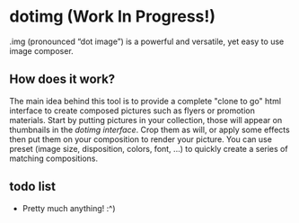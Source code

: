 # dotimg (Work In Progress!)
.img (pronounced “dot image”) is a powerful and versatile, yet easy to use image composer.

## How does it work?
The main idea behind this tool is to provide a complete "clone to go" html interface to create composed pictures such as flyers or promotion materials. Start by putting pictures in your collection, those will appear on thumbnails in the _dotimg interface_. Crop them as will, or apply some effects then put them on your composition to render your picture. You can use preset (image size, disposition, colors, font, ...) to quickly create a series of matching compositions.

## todo list
* Pretty much anything! :^)
